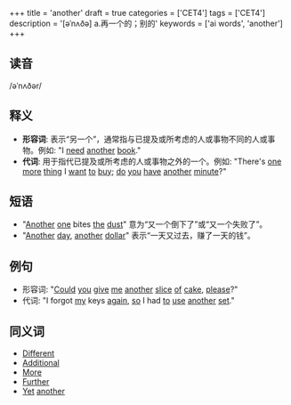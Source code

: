 +++
title = 'another'
draft = true
categories = ['CET4']
tags = ['CET4']
description = '[əˈnʌðə] a.再一个的；别的'
keywords = ['ai words', 'another']
+++

## 读音
/əˈnʌðər/

## 释义
- **形容词**: 表示“另一个”，通常指与已提及或所考虑的人或事物不同的人或事物。例如: "I [need](/zh/post/need/) [another](/zh/post/another/) [book](/zh/post/book/)."
- **代词**: 用于指代已提及或所考虑的人或事物之外的一个。例如: "There's [one](/zh/post/one/) [more](/zh/post/more/) [thing](/zh/post/thing/) I [want](/zh/post/want/) [to](/zh/post/to/) [buy](/zh/post/buy/); [do](/zh/post/do/) [you](/zh/post/you/) [have](/zh/post/have/) [another](/zh/post/another/) [minute](/zh/post/minute/)?"

## 短语
- "[Another](/zh/post/another/) [one](/zh/post/one/) bites [the](/zh/post/the/) [dust](/zh/post/dust/)" 意为“又一个倒下了”或“又一个失败了”。
- "[Another](/zh/post/another/) [day](/zh/post/day/), [another](/zh/post/another/) [dollar](/zh/post/dollar/)" 表示“一天又过去，赚了一天的钱”。

## 例句
- 形容词: "[Could](/zh/post/could/) [you](/zh/post/you/) [give](/zh/post/give/) [me](/zh/post/me/) [another](/zh/post/another/) [slice](/zh/post/slice/) [of](/zh/post/of/) [cake](/zh/post/cake/), [please](/zh/post/please/)?"
- 代词: "I forgot [my](/zh/post/my/) keys [again](/zh/post/again/), [so](/zh/post/so/) I had [to](/zh/post/to/) [use](/zh/post/use/) [another](/zh/post/another/) [set](/zh/post/set/)."

## 同义词
- [Different](/zh/post/different/)
- [Additional](/zh/post/additional/)
- [More](/zh/post/more/)
- [Further](/zh/post/further/)
- [Yet](/zh/post/yet/) [another](/zh/post/another/)
